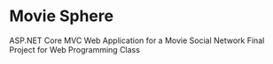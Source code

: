 # Movie Sphere
ASP.NET Core MVC Web Application for a Movie Social Network
Final Project for Web Programming Class
